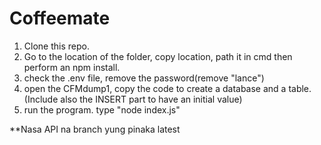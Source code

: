 # Coffeemate

1. Clone this repo.
2. Go to the location of the folder, copy location, path it in cmd then perform an npm install.
3. check the .env file, remove the password(remove "lance")
4. open the CFMdump1, copy the code to create a database and a table. (Include also the INSERT part to have an initial value)
5. run the program. type "node index.js"

**Nasa API na branch yung pinaka latest
